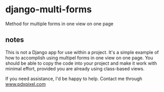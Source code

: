 # django-multi-forms
Method for multiple forms in one view on one page

## notes
This is not a Django app for use within a project. It's a simple example of how to accomplish using multipel forms in one view on one page. You should be able to copy the code into your project and make it work with minimal effort, provided you are already using class-based views.

If you need assistance, I'd be happy to help. Contact me through www.pdxpixel.com
